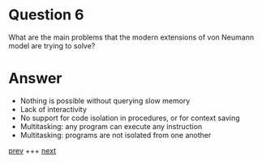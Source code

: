 
# Question 6


What are the main problems that the modern extensions of von Neumann
model are trying to solve?


# Answer




* Nothing is possible without querying slow memory 
* Lack of interactivity 
* No support for code isolation in procedures, or for context saving 
* Multitasking: any program can execute any instruction 
* Multitasking: programs are not isolated from one another




[prev](005.md) +++ [next](007.md)
